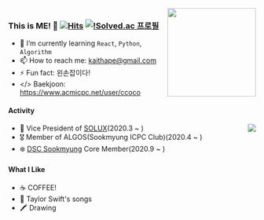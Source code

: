 <img align='right' src="https://github-readme-stats.vercel.app/api?username=mori8&count_private=true&show_icons=true" height="180px">

### This is ME! 👋 [![Hits](https://hits.seeyoufarm.com/api/count/incr/badge.svg?url=https%3A%2F%2Fgithub.com%2Fmori8&count_bg=%2379C83D&title_bg=%23555555&icon=&icon_color=%23E7E7E7&title=hits&edge_flat=false)](https://hits.seeyoufarm.com) [![!Solved.ac 프로필](http://mazassumnida.wtf/api/mini/generate_badge?boj=Ccoco)](https://solved.ac/ccoco)

- 🌱 I’m currently learning `React`, `Python`, `Algorithm`
- 📫 How to reach me: kaithape@gmail.com
- ⚡ Fun fact: 왼손잡이다!
- </> Baekjoon: https://www.acmicpc.net/user/ccoco

#### Activity

<img align='right' src="http://mazassumnida.wtf/api/v2/generate_badge">

- 🐧 Vice President of [SOLUX](https://sm-solux.github.io/)(2020.3 ~ )
- 🎖 Member of ALGOS(Sookmyung ICPC Club)(2020.4 ~ )
- ❄️ [DSC Sookmyung](https://www.facebook.com/dscsookmyung/) Core Member(2020.9 ~ )

#### What I Like
- ☕️ COFFEE!
- 🦋 Taylor Swift's songs
- 🖍 Drawing
